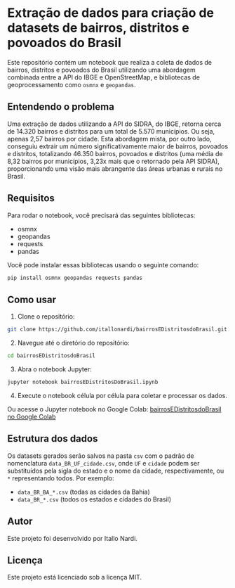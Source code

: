 
# Extração de dados para criação de datasets de bairros, distritos e povoados do Brasil

Este repositório contém um notebook que realiza a coleta de dados de bairros, distritos e povoados do Brasil utilizando uma abordagem combinada entre a API do IBGE e OpenStreetMap, e bibliotecas de geoprocessamento como `osmnx` e `geopandas`.

## Entendendo o problema

Uma extração de dados utilizando a API do SIDRA, do IBGE, retorna cerca de 14.320 bairros e distritos para um total de 5.570 municípios. Ou seja, apenas 2,57 bairros por cidade. Esta abordagem mista, por outro lado, conseguiu extrair um número significativamente maior de bairros, povoados e distritos, totalizando 46.350 bairros, povoados e distritos (uma média de 8,32 bairros por municípios, 3,23x mais que o retornado pela API SIDRA), proporcionando uma visão mais abrangente das áreas urbanas e rurais no Brasil.

## Requisitos

Para rodar o notebook, você precisará das seguintes bibliotecas:

- osmnx
- geopandas
- requests
- pandas

Você pode instalar essas bibliotecas usando o seguinte comando:

```bash
pip install osmnx geopandas requests pandas
```

## Como usar

1. Clone o repositório:
  ```bash
  git clone https://github.com/itallonardi/bairrosEDistritosdoBrasil.git
   ```
2. Navegue até o diretório do repositório:
  ```bash
  cd bairrosEDistritosdoBrasil
  ```
3. Abra o notebook Jupyter:
  ```bash
  jupyter notebook bairrosEDistritosDoBrasil.ipynb
  ```
4. Execute o notebook célula por célula para coletar e processar os dados.

Ou acesse o Jupyter notebook no Google Colab: [bairrosEDistritosdoBrasil no Google Colab](https://colab.research.google.com/drive/1FEHfKJtn7a8BP9PF_vko4Km7KxNn9hT7?usp=sharing)

## Estrutura dos dados

Os datasets gerados serão salvos na pasta `csv` com o padrão de nomenclatura `data_BR_UF_cidade.csv`, onde `UF` e `cidade` podem ser substituídos pela sigla do estado e o nome da cidade, respectivamente, ou `*` representando todos. Por exemplo:
- `data_BR_BA_*.csv` (todas as cidades da Bahia)
- `data_BR_*.csv` (todos os estados e cidades do Brasil)

## Autor

Este projeto foi desenvolvido por Itallo Nardi.

## Licença

Este projeto está licenciado sob a licença MIT.
